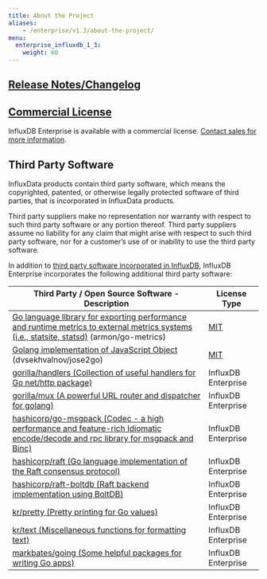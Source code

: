 ```yaml
---
title: About the Project
aliases:
    - /enterprise/v1.3/about-the-project/
menu:
  enterprise_influxdb_1_3:
    weight: 60
---
```


## [Release Notes/Changelog](/enterprise_influxdb/v1.3/about-the-project/release-notes-changelog/)

## [Commercial License](https://www.influxdata.com/legal/slsa/) 
InfluxDB Enterprise is available with a commercial license.  [Contact sales for more information](https://www.influxdata.com/contact-sales/).

## Third Party Software
InfluxData products contain third party software, which means the copyrighted, patented, or otherwise legally protected
software of third parties, that is incorporated in InfluxData products.

Third party suppliers make no representation nor warranty with respect to such third party software or any portion thereof. 
Third party suppliers assume no liability for any claim that might arise with respect to such third party software, nor for a
customer’s use of or inability to use the third party software. 

In addition to [third party software incorporated in InfluxDB](http://docs.influxdata.com/influxdb/v1.4/about_the_project/#third_party), InfluxDB Enterprise incorporates the following additional third party software:

| Third Party / Open Source Software - Description | License Type   |
| ---------------------------------------- | ------------------- |
| [Go language library for exporting performance and runtime metrics to external metrics systems (i.e., statsite, statsd)](https://github.com/armon/go-metrics) (armon/go-metrics) | [MIT](https://github.com/armon/go-metrics/blob/master/LICENSE) |
| [Golang implementation of JavaScript Object](https://github.com/dvsekhvalnov/jose2go) (dvsekhvalnov/jose2go)  | [MIT](https://github.com/dvsekhvalnov/jose2go/blob/master/LICENSE) |
| [gorilla/handlers (Collection of useful handlers for Go net/http package)](https://github.com/gorilla/handlers) | InfluxDB Enterprise |
| [gorilla/mux (A powerful URL router and dispatcher for golang)](https://github.com/gorilla/mux) | InfluxDB Enterprise |
| [hashicorp/go-msgpack (Codec - a high performance and feature-rich Idiomatic encode/decode and rpc library for msgpack and Binc)](https://github.com/hashicorp/go-msgpack) | InfluxDB Enterprise |
| [hashicorp/raft (Go language implementation of the Raft consensus protocol)](https://github.com/hashicorp/raft) | InfluxDB Enterprise |
| [hashicorp/raft-boltdb (Raft backend implementation using BoltDB)](https://github.com/hashicorp/raft-boltdb) | InfluxDB Enterprise |
| [kr/pretty (Pretty printing for Go values)](https://github.com/kr/pretty) | InfluxDB Enterprise |
| [kr/text (Miscellaneous functions for formatting text)](https://github.com/kr/text) | InfluxDB Enterprise |
| [markbates/going (Some helpful packages for writing Go apps)](https://github.com/markbates/going) | InfluxDB Enterprise |
